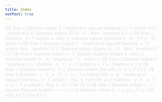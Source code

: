 ```yaml
---
title: Index
notPost: true
---
```


<div class="fancy">
(($
\frac {
  \Gamma \vdash Y : \mathcal U \qquad \Gamma, n : Y \vdash A(n) : \mathcal U
}{
  \Gamma \vdash \Pi (n : Y) . A(n) : \mathcal U
}
))
(($
\frac {
 \Gamma , n : Y \vdash a : A(n)
}{
  \Gamma \vdash (\lambda n . a) : \Pi (n : Y) . A(n)
}
))
(($
\frac {
  \Gamma \vdash Y : \mathcal U \qquad \Gamma, n : Y \vdash A(n) : \mathcal U
}{
  \Gamma \vdash \Sigma (n : Y) . A(n) : \mathcal U
}
))
(($
\frac {
  \Gamma \vdash n : Y \qquad \Gamma \vdash a : A(n)
}{
  \Gamma \vdash (n , a) : \Sigma (n : Y) . A(n)
}
))
(($
\frac {
  \Gamma \vdash Y : \mathcal U
}{
  \Gamma , n : Y , a : Y \vdash n =_Y a : \mathcal U
}
))
(($
\frac {
  \Gamma \vdash n : Y
}{
  \Gamma \vdash {\sf refl}_n : n =_Y n
}
))
(($
\frac {
  \Gamma , y : Y , a : Y , n : y =_Y a \vdash N(y, a, n) : \mathcal U \qquad \Gamma , y : Y \vdash r : N(y, y, {\sf refl}_y)
}{
  \Gamma , y : Y , a : Y , n : y =_Y a \vdash j : N(y, a, n)
}
({\bf J})
))
(($
\frac {
  \Gamma \vdash n : Y \qquad \Gamma \vdash r : n =_Y n
}{
  \Gamma \vdash k : r =_{n =_Y n} {\sf refl}_{n}
}
({\bf K})
))
</div>

<style>
.fancy {
  color: #ddd;
  animation: fancy 10s infinite;
}

@keyframes fancy {
  0% { opacity: 1 }
  80% { opacity: 0.5 }
  100% { opacity: 1 } 
}
</style>

<br />
